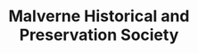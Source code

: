 ---
layout: repo
title: "Malverne Historical and Preservation Society"
id: 21299
permalink: repos/21299/
---